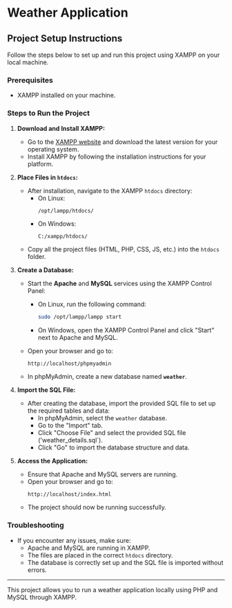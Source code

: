 # Weather Application

## Project Setup Instructions

Follow the steps below to set up and run this project using XAMPP on your local machine.

### Prerequisites

- XAMPP installed on your machine.

### Steps to Run the Project

1. **Download and Install XAMPP:**
   - Go to the [XAMPP website](https://www.apachefriends.org/download.html) and download the latest version for your operating system.
   - Install XAMPP by following the installation instructions for your platform.

2. **Place Files in `htdocs`:**
   - After installation, navigate to the XAMPP `htdocs` directory:
     - On Linux:
       ```bash
       /opt/lampp/htdocs/
       ```
     - On Windows:
       ```
       C:/xampp/htdocs/
       ```
   - Copy all the project files (HTML, PHP, CSS, JS, etc.) into the `htdocs` folder.

3. **Create a Database:**
   - Start the **Apache** and **MySQL** services using the XAMPP Control Panel:
     - On Linux, run the following command:
       ```bash
       sudo /opt/lampp/lampp start
       ```
     - On Windows, open the XAMPP Control Panel and click "Start" next to Apache and MySQL.
   
   - Open your browser and go to:
     ```
     http://localhost/phpmyadmin
     ```
   - In phpMyAdmin, create a new database named **`weather`**.

4. **Import the SQL File:**
   - After creating the database, import the provided SQL file to set up the required tables and data:
     - In phpMyAdmin, select the `weather` database.
     - Go to the "Import" tab.
     - Click "Choose File" and select the provided SQL file ('weather_details.sql`).
     - Click "Go" to import the database structure and data.

5. **Access the Application:**
   - Ensure that Apache and MySQL servers are running.
   - Open your browser and go to:
     ```
     http://localhost/index.html
     ```
   - The project should now be running successfully.

### Troubleshooting

- If you encounter any issues, make sure:
  - Apache and MySQL are running in XAMPP.
  - The files are placed in the correct `htdocs` directory.
  - The database is correctly set up and the SQL file is imported without errors.

---

This project allows you to run a weather application locally using PHP and MySQL through XAMPP.

